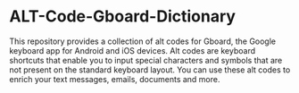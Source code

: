 # ALT-Code-Gboard-Dictionary
This repository provides a collection of alt codes for Gboard, the Google keyboard app for Android and iOS devices. Alt codes are keyboard shortcuts that enable you to input special characters and symbols that are not present on the standard keyboard layout. You can use these alt codes to enrich your text messages, emails, documents and more.
